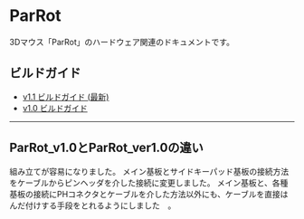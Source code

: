 # ParRot

3Dマウス「ParRot」のハードウェア関連のドキュメントです。

## ビルドガイド

- [v1.1 ビルドガイド (最新)](./1.1/buildguide_1.1.md)
- [v1.0 ビルドガイド](./1.0/buildguide_1.0.md)

---

## ParRot_v1.0とParRot_ver1.0の違い

組み立てが容易になりました。
メイン基板とサイドキーパッド基板の接続方法をケーブルからピンヘッダを介した接続に変更しました。
メイン基板と、各種基板の接続にPHコネクタとケーブルを介した方法以外にも、ケーブルを直接はんだ付けする手段をとれるようにしました　。